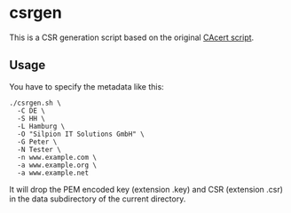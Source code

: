 csrgen
======

This is a CSR generation script based on the original [CAcert script](http://wiki.cacert.org/CSRGenerator).


Usage
-----

You have to specify the metadata like this:

    ./csrgen.sh \
      -C DE \
      -S HH \
      -L Hamburg \
      -O "Silpion IT Solutions GmbH" \
      -G Peter \
      -N Tester \
      -n www.example.com \
      -a www.example.org \
      -a www.example.net

It will drop the PEM encoded key (extension .key) and CSR (extension .csr) in the data subdirectory of the current directory.
